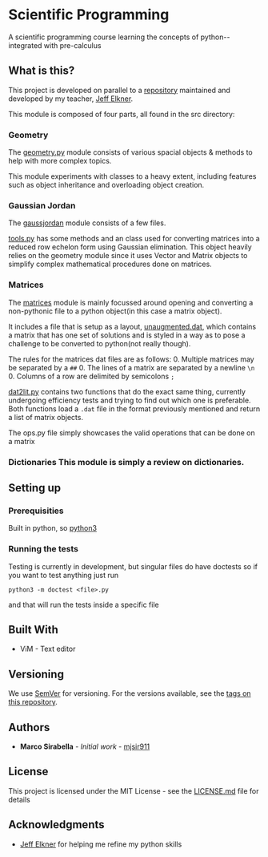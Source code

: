 # Scientific Programming

A scientific programming course learning the concepts of python-- integrated
with pre-calculus 

## What is this?

This project is developed on parallel to a
[repository](https://github.com/jelkner/ScientificProgramming) maintained and
developed by my teacher, [Jeff Elkner](https://github.com/jelkner).

This module is composed of four parts, all found in the src directory:

### Geometry

The [geometry.py]( {{site.codeurl}}/src/geometry.py) module consists of various
spacial objects & methods to help with more complex topics.

This module experiments with classes to a heavy extent, including features such
as object inheritance and overloading object creation.

### Gaussian Jordan

The [gaussjordan]( {{site.codeurl}}/src/gaussjordan) module consists of a few
files.

[tools.py]({{site.codeurl}}/src/gaussjordan/tools.py) has some methods and an
class used for converting matrices into a reduced row echelon form using
Gaussian elimination. This object heavily relies on the geometry module since
it uses Vector and Matrix objects to simplify complex mathematical procedures
done on matrices.

### Matrices

The [matrices]({{site.codeurl}}/src/matrices) module is mainly focussed around
opening and converting a non-pythonic file to a python object(in this case a
matrix object).

It includes a file that is setup as a layout, [unaugmented.dat](
{{site.codeurl}}/src/matrices/unaugmented.dat), which contains a matrix that
has one set of solutions and is styled in a way as to pose a challenge to be
converted to python(not really though).

The rules for the matrices dat files are as follows:
0. Multiple matrices may be separated by a `##`
0. The lines of a matrix are separated by a newline `\n`
0. Columns of a row are delimited by semicolons `;`

[dat2lit.py]( {{site.codeurl}}/src/matrices/unaugmented.dat) contains two
functions that do the exact same thing, currently undergoing efficiency tests
and trying to find out which one is preferable. Both functions load a `.dat`
file in the format previously mentioned and return a list of matrix objects.

The ops.py file simply showcases the valid operations that can be done on a
matrix

### Dictionaries This module is simply a review on dictionaries.

## Setting up 

### Prerequisities

Built in python, so [python3](https://www.python.org)

### Running the tests

Testing is currently in development, but singular files do have doctests so if
you want to test anything just run

    python3 -m doctest <file>.py

and that will run the tests inside a specific file


## Built With

* ViM - Text editor

## Versioning

We use [SemVer](http://semver.org/) for versioning. For the versions available,
see the [tags on this repository]({{site.codeurl}}/tags). 

## Authors

* **Marco Sirabella** - *Initial work* -
  [mjsir911](https://github.com/mjsir911)

## License

This project is licensed under the MIT License - see the
[LICENSE.md](LICENSE.md) file for details

## Acknowledgments

* [Jeff Elkner](https://github.com/jelkner) for helping me refine my python
  skills
